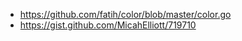 - https://github.com/fatih/color/blob/master/color.go
- https://gist.github.com/MicahElliott/719710
